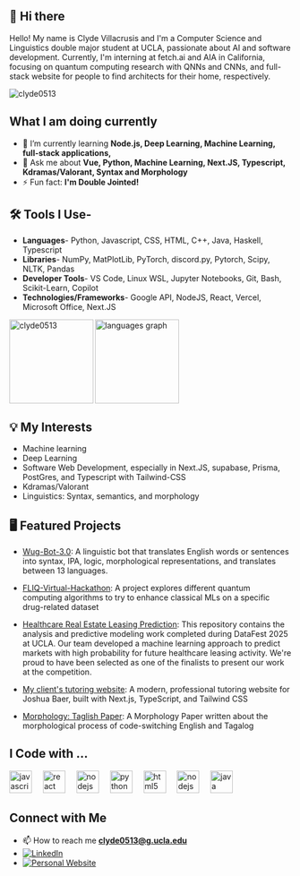 ## 👋 Hi there 
Hello! My name is Clyde Villacrusis and I'm a Computer Science and Linguistics double major student at UCLA, passionate about AI and software development. Currently, I'm interning at fetch.ai and AIA in California, focusing on quantum computing research with QNNs and CNNs, and full-stack website for people to find architects for their home, respectively.

<p align="left"> <img src="https://komarev.com/ghpvc/?username=clyde0513&label=Profile%20views&color=0e75b6&style=flat" alt="clyde0513" /> </p>

## What I am doing currently

- 🌱 I’m currently learning **Node.js, Deep Learning, Machine Learning, full-stack applications,**
- 💬 Ask me about **Vue, Python, Machine Learning, Next.JS, Typescript, Kdramas/Valorant, Syntax and Morphology**
- ⚡ Fun fact: **I'm Double Jointed!**
  
## 🛠️ Tools I Use- 
- **Languages**- Python, Javascript, CSS, HTML, C++, Java, Haskell, Typescript
- **Libraries**- NumPy, MatPlotLib, PyTorch, discord.py, Pytorch, Scipy, NLTK, Pandas
- **Developer Tools**- VS Code, Linux WSL, Jupyter Notebooks, Git, Bash, Scikit-Learn, Copilot
- **Technologies/Frameworks**- Google API, NodeJS, React, Vercel, Microsoft Office, Next.JS

<div align="left">
  <img src="https://github-readme-stats.vercel.app/api/top-langs?username=clyde0513&locale=en&hide_title=false&layout=compact&card_width=320&langs_count=5&theme=dracula&hide_border=false" height="150" alt="languages graph"  />
  <img align="left" src="https://github-readme-streak-stats.herokuapp.com/?user=clyde0513&" height="150" alt="clyde0513" />
</div>

## 💡 My Interests 

- Machine learning
- Deep Learning
- Software Web Development, especially in Next.JS, supabase, Prisma, PostGres, and Typescript with Tailwind-CSS
- Kdramas/Valorant
- Linguistics: Syntax, semantics, and morphology

## 🖥️ Featured Projects

- [Wug-Bot-3.0](https://github.com/Clyde0513/Wug-Bot-3.0): A linguistic bot that translates English words or sentences into syntax, IPA, logic, morphological representations, and translates between 13 languages.

- [FLIQ-Virtual-Hackathon](https://github.com/Clyde0513/FLIQ-Virtual-Hackathon): A project explores different quantum computing algorithms to try to enhance classical MLs on a specific drug-related dataset

- [Healthcare Real Estate Leasing Prediction](https://github.com/Clyde0513/datafest_2025): This repository contains the analysis and predictive modeling work completed during DataFest 2025 at UCLA. Our team developed a machine learning approach to predict markets with high probability for future healthcare leasing activity. We're proud to have been selected as one of the finalists to present our work at the competition.

- [My client's tutoring website](https://github.com/Clyde0513/tutoring-website): A modern, professional tutoring website for Joshua Baer, built with Next.js, TypeScript, and Tailwind CSS
  
- [Morphology: Taglish Paper](https://github.com/Clyde0513/Morphology-Paper/blob/main/Complete%20Paper_%20Morphology%20Research%20on%20Taglish.pdf): A Morphology Paper written about the morphological process of code-switching English and Tagalog

## I Code with ...
<div align="left">
  <img src="https://cdn.jsdelivr.net/gh/devicons/devicon/icons/javascript/javascript-original.svg" height="40" alt="javascript logo"  />
  <img width="12" />
  <img src="https://cdn.jsdelivr.net/gh/devicons/devicon/icons/react/react-original.svg" height="40" alt="react logo"  />
  <img width="12" />
  <img src="https://cdn.jsdelivr.net/gh/devicons/devicon/icons/nodejs/nodejs-original.svg" height="40" alt="nodejs logo"  />
  <img width="12" />
  <img src="https://cdn.jsdelivr.net/gh/devicons/devicon/icons/python/python-original.svg" height="40" alt="python logo"  />
  <img width="12" />
  <img src="https://cdn.jsdelivr.net/gh/devicons/devicon/icons/html5/html5-original.svg" height="40" alt="html5 logo"  />
  <img width="12" />
  <img src="https://cdn.jsdelivr.net/gh/devicons/devicon/icons/css3/css3-original.svg" height="40" alt="nodejs logo"  />
  <img width="12" />
  <img src="https://cdn.jsdelivr.net/gh/devicons/devicon/icons/java/java-original.svg" height="40" alt="java logo"  />
  <img width="12" />
</div>

## Connect with Me

- 📫 How to reach me **clyde0513@g.ucla.edu**
- [![LinkedIn](https://img.shields.io/badge/LinkedIn-0A66C2?style=for-the-badge&logo=linkedin&logoColor=white)](https://www.linkedin.com/in/clydevillacrusis/)
- [![Personal Website](https://img.shields.io/badge/Website-FF7139?style=for-the-badge&logo=firefox&logoColor=white)](https://clyde.at)
